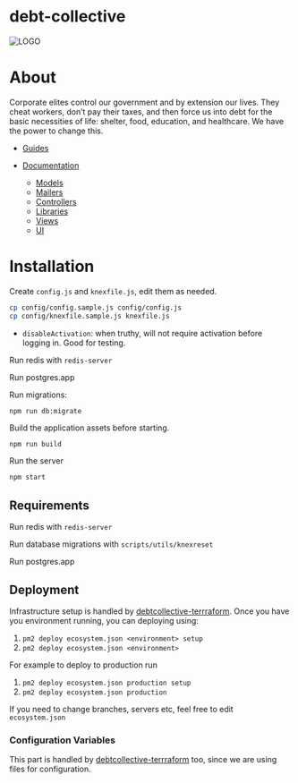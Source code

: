 # debt-collective

![LOGO](images/TDC-large.png)

# About

Corporate elites control our government and by extension our lives. They cheat workers, don’t pay their taxes, and then force us into debt for the basic necessities of life: shelter, food, education, and healthcare. We have the power to change this.

* [Guides](Guides)

* [Documentation](Documentation)
  * [Models](Documentation#models)
  * [Mailers](Documentation#mailers)
  * [Controllers](Documentation#controllers)
  * [Libraries](Documentation#libraries)
  * [Views](Documentation#views)
  * [UI](Documentation#ui)

# Installation

Create `config.js` and `knexfile.js`, edit them as needed.

```sh
cp config/config.sample.js config/config.js
cp config/knexfile.sample.js knexfile.js
```

* `disableActivation`: when truthy, will not require activation before logging in. Good for testing.


Run redis with `redis-server`

Run postgres.app

Run migrations:
```
npm run db:migrate
```


Build the application assets before starting.

```sh
npm run build
```

Run the server

```sh
npm start
```

## Requirements


Run redis with `redis-server`

Run database migrations with `scripts/utils/knexreset`

Run postgres.app

## Deployment

Infrastructure setup is handled by [debtcollective-terrraform](https://gitlab.com/debtcollective/debtcollective-terraform). Once you have you environment running, you can deploying using:

1. `pm2 deploy ecosystem.json <environment> setup`
2. `pm2 deploy ecosystem.json <environment>`

For example to deploy to production run

1. `pm2 deploy ecosystem.json production setup`
2. `pm2 deploy ecosystem.json production`

If you need to change branches, servers etc, feel free to edit
`ecosystem.json`

### Configuration Variables

This part is handled by [debtcollective-terrraform](https://gitlab.com/debtcollective/debtcollective-terraform) too, since we are using files for configuration.
